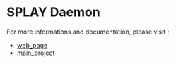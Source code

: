 # SPLAY Daemon

For more informations and documentation, please visit :

- [web_page](http://www.splay-project.org/)
- [main_project](https://github.com/splay-project-v2/splay)
